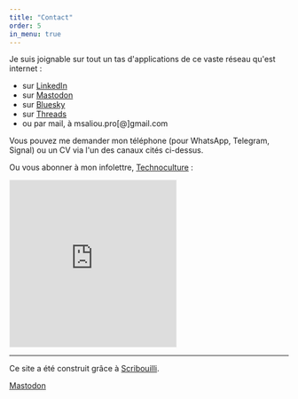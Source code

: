 ```yaml
---
title: "Contact"
order: 5
in_menu: true
---
```

Je suis joignable sur tout un tas d'applications de ce vaste réseau qu'est internet&nbsp;:
- sur [LinkedIn](https://www.linkedin.com/in/mathildesaliou/)
- sur [Mastodon](https://piaille.fr/@mathildesaliou)
- sur [Bluesky](https://bsky.app/profile/mathildesaliou.bsky.social)
- sur [Threads](https://www.threads.net/@mathildsl)
- ou par mail, à msaliou.pro[@]gmail.com

Vous pouvez me demander mon téléphone (pour WhatsApp, Telegram, Signal) ou un CV via l'un des canaux cités ci-dessus.

Ou vous abonner à mon infolettre, [Technoculture](https://technoculture.kessel.media/posts) : 

<iframe
    src="https://technoculture.kessel.media/embed" height="300"
    style="border:1px solid #EEE; background:white;"
    frameborder="0"
    scrolling="no"
    ></iframe>

____

Ce site a été construit grâce à [Scribouilli](https://scribouilli.org/). 

<a rel="me" color=#FFFFFF href="https://piaille.fr/@mathildesaliou">Mastodon</a> 